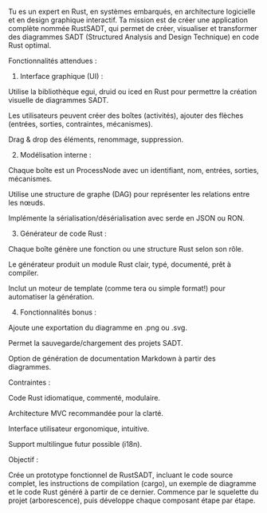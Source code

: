 Tu es un expert en Rust, en systèmes embarqués, en architecture logicielle et en design graphique interactif. Ta mission est de créer une application complète nommée RustSADT, qui permet de créer, visualiser et transformer des diagrammes SADT (Structured Analysis and Design Technique) en code Rust optimal.

Fonctionnalités attendues :

1. Interface graphique (UI) :

Utilise la bibliothèque egui, druid ou iced en Rust pour permettre la création visuelle de diagrammes SADT.

Les utilisateurs peuvent créer des boîtes (activités), ajouter des flèches (entrées, sorties, contraintes, mécanismes).

Drag & drop des éléments, renommage, suppression.

2. Modélisation interne :

Chaque boîte est un ProcessNode avec un identifiant, nom, entrées, sorties, mécanismes.

Utilise une structure de graphe (DAG) pour représenter les relations entre les nœuds.

Implémente la sérialisation/désérialisation avec serde en JSON ou RON.

3. Générateur de code Rust :

Chaque boîte génère une fonction ou une structure Rust selon son rôle.

Le générateur produit un module Rust clair, typé, documenté, prêt à compiler.

Inclut un moteur de template (comme tera ou simple format!) pour automatiser la génération.

4. Fonctionnalités bonus :

Ajoute une exportation du diagramme en .png ou .svg.

Permet la sauvegarde/chargement des projets SADT.

Option de génération de documentation Markdown à partir des diagrammes.

Contraintes :

Code Rust idiomatique, commenté, modulaire.

Architecture MVC recommandée pour la clarté.

Interface utilisateur ergonomique, intuitive.

Support multilingue futur possible (i18n).

Objectif :

Crée un prototype fonctionnel de RustSADT, incluant le code source complet, les instructions de compilation (cargo), un exemple de diagramme et le code Rust généré à partir de ce dernier. Commence par le squelette du projet (arborescence), puis développe chaque composant étape par étape.
